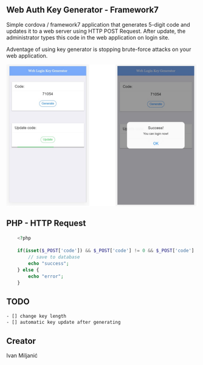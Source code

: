 ## Web Auth Key Generator - Framework7 

Simple cordova / framework7 application that generates 5-digit code and updates it to a web server using HTTP POST Request.
After update, the administrator types this code in the web application on login site.

Adventage of using key generator is stopping brute-force attacks on your web application.

![Screenshot](https://raw.githubusercontent.com/diamond95/framework7KeyGenerator/master/1.jpg)




## PHP - HTTP Request


```php
    <?php

	if(isset($_POST['code']) && $_POST['code'] != 0 && $_POST['code'] != "") {
		// save to database
		echo "success";
	} else {
		echo "error";
	}

```
## TODO 
    - [] change key length
    - [] automatic key update after generating 


## Creator
Ivan Miljanić

